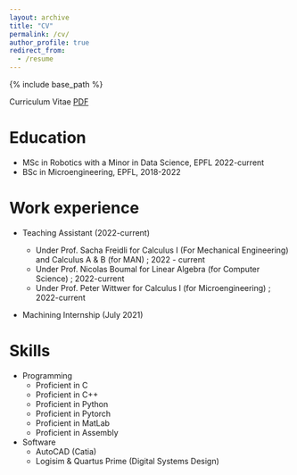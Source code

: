 ```yaml
---
layout: archive
title: "CV"
permalink: /cv/
author_profile: true
redirect_from:
  - /resume
---
```


{% include base_path %}

Curriculum Vitae [PDF](http://alyelbindary.github.io/files/Aly_CV.pdf)

Education
======
* MSc in Robotics with a Minor in Data Science, EPFL 2022-current
* BSc in Microengineering, EPFL, 2018-2022

Work experience
======
* Teaching Assistant (2022-current)
  * Under Prof. Sacha Freidli for Calculus I (For Mechanical Engineering) and Calculus A & B (for MAN) ; 2022 - current
  * Under Prof. Nicolas Boumal for Linear Algebra (for Computer Science) ; 2022-current
  * Under Prof. Peter Wittwer for Calculus I (for Microengineering) ; 2022-current

* Machining Internship (July 2021)

Skills
======
* Programming
  * Proficient in C
  * Proficient in C++
  * Proficient in Python
  * Proficient in Pytorch
  * Proficient in MatLab
  * Proficient in Assembly
* Software
  * AutoCAD (Catia)
  * Logisim & Quartus Prime (Digital Systems Design)
